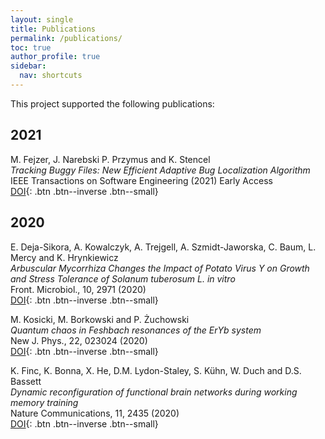 ```yaml
---
layout: single
title: Publications
permalink: /publications/
toc: true
author_profile: true
sidebar:
  nav: shortcuts
---
```


This project supported the following publications:

## 2021
M. Fejzer, J. Narebski P. Przymus and K. Stencel   
*Tracking Buggy Files: New Efficient Adaptive Bug Localization Algorithm*  
IEEE Transactions on Software Engineering (2021) Early Access  
[DOI](https://doi.org/10.1109/TSE.2021.3064447){: .btn .btn--inverse .btn--small}

## 2020
E. Deja-Sikora, A. Kowalczyk, A. Trejgell, A. Szmidt-Jaworska, C. Baum, L. Mercy and K. Hrynkiewicz  
*Arbuscular Mycorrhiza Changes the Impact of Potato Virus Y on Growth and Stress Tolerance of Solanum tuberosum L. in vitro*  
Front. Microbiol., 10, 2971 (2020)  
[DOI](https://www.frontiersin.org/article/10.3389/fmicb.2019.02971){: .btn .btn--inverse .btn--small}

M. Kosicki, M. Borkowski and P. Żuchowski  
*Quantum chaos in Feshbach resonances of the ErYb system*  
New J. Phys., 22, 023024 (2020)  
[DOI](https://iopscience.iop.org/article/10.1088/1367-2630/ab6c36){: .btn .btn--inverse .btn--small}

K. Finc, K. Bonna, X. He, D.M. Lydon-Staley, S. Kühn, W. Duch and D.S. Bassett  
*Dynamic reconfiguration of functional brain networks during working memory training*  
Nature Communications, 11, 2435 (2020)  
[DOI](https://www.nature.com/articles/s41467-020-15631-z){: .btn .btn--inverse .btn--small}

